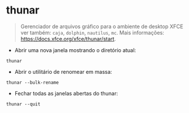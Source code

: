 # thunar

> Gerenciador de arquivos gráfico para o ambiente de desktop XFCE
> ver também: `caja`, `dolphin`, `nautilus`, `mc`.
> Mais informações: <https://docs.xfce.org/xfce/thunar/start>.

- Abrir uma nova janela mostrando o diretório atual:

`thunar`

- Abrir o utilitário de renomear em massa:

`thunar --bulk-rename`

- Fechar todas as janelas abertas do thunar:

`thunar --quit`


